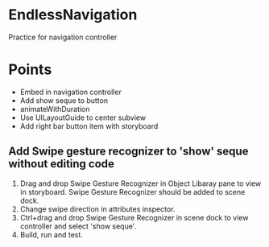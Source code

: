 # EndlessNavigation
Practice for navigation controller

# Points
- Embed in navigation controller
- Add show seque to button
- animateWithDuration
- Use UILayoutGuide to center subview
- Add right bar button item with storyboard

## Add Swipe gesture recognizer to 'show' seque without editing code
1. Drag and drop Swipe Gesture Recognizer in Object Libaray pane to view in storyboard. Swipe Gesture Recognizer should be added to scene dock.
2. Change swipe direction in attributes inspector.
3. Ctrl+drag and drop Swipe Gesture Recognizer in scene dock to view controller and select 'show seque'.
4. Build, run and test.

